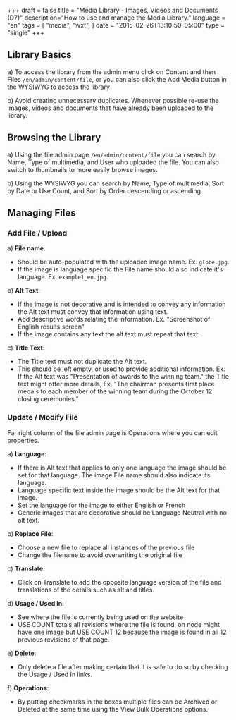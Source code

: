 +++
draft = false
title = "Media Library - Images, Videos and Documents (D7)"
description="How to use and manage the Media Library."
language = "en"
tags = [
    "media",
    "wxt",
]
date = "2015-02-26T13:10:50-05:00"
type = "single"
+++

##  Library Basics

a) To access the library from the admin menu click on Content and then Files `/en/admin/content/file`, or you can also click the Add Media button in the WYSIWYG to access the library

b) Avoid creating unnecessary duplicates. Whenever possible re-use the images, videos and documents that have already been uploaded to the library.

##  Browsing the Library

a) Using the file admin page `/en/admin/content/file` you can search by Name, Type of multimedia, and User who uploaded the file. You can also switch to thumbnails to more easily browse images.

b) Using the WYSIWYG you can search by Name, Type of multimedia, Sort by Date or Use Count, and Sort by Order descending or ascending.

## Managing Files

### Add File / Upload

a) **File name**:

* Should be auto-populated with the uploaded image name. Ex. `globe.jpg`.
* If the image is language specific the File name should also indicate it's language. Ex. `example1_en.jpg`.

b) **Alt Text**:

* If the image is not decorative and is intended to convey any information the Alt text must convey that information using text.
* Add descriptive words relating the information. Ex. “Screenshot of English results screen“
* If the image contains any text the alt text must repeat that text.

c) **Title Text**:

* The Title text must not duplicate the Alt text.
* This should be left empty, or used to provide additional information. Ex. If the Alt text was "Presentation of awards to the winning team." the Title text might offer more details, Ex. "The chairman presents first place medals to each member of the winning team during the October 12 closing ceremonies."

###  Update / Modify File

Far right column of the file admin page is Operations where you can edit properties.

a) **Language**:

* If there is Alt text that applies to only one language the image should be set for that language. The image File name should also indicate its language.
* Language specific text inside the image should be the Alt text for that image.
* Set the language for the image to either English or French
* Generic images that are decorative should be Language Neutral with no alt text.

b) **Replace File**:

* Choose a new file to replace all instances of the previous file
* Change the filename to avoid overwriting the original file

c) **Translate**:

* Click on Translate to add the opposite language version of the file and translations of the details such as alt and titles.

d) **Usage / Used In**:

* See where the file is currently being used on the website
* USE COUNT totals all revisions where the file is found, on node might have one image but USE COUNT 12 because the image is found in all 12 previous revisions of that page.

e) **Delete**:

* Only delete a file after making certain that it is safe to do so by checking the Usage / Used In links.

f) **Operations**:

* By putting checkmarks in the boxes multiple files can be Archived or Deleted at the same time using the View Bulk Operations options.
